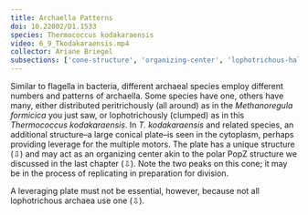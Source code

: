 ```yaml
---
title: Archaella Patterns
doi: 10.22002/D1.1533
species: Thermococcus kodakaraensis
video: 6_9_Tkodakaraensis.mp4
collector: Ariane Briegel
subsections: ['cone-structure', 'organizing-center', 'lophotrichous-halobacteria']
---
```


Similar to flagella in bacteria, different archaeal species employ different numbers and patterns of archaella. Some species have one, others have many, either distributed peritrichously (all around) as in the *Methanoregula formicica* you just saw, or lophotrichously (clumped) as in this *Thermococcus kodakaraensis*. In *T. kodakaraensis* and related species, an additional structure–a large conical plate–is seen in the cytoplasm, perhaps providing leverage for the multiple motors. The plate has a unique structure (⇩) and may act as an organizing center akin to the polar PopZ structure we discussed in the last chapter (⇩). Note the two peaks on this cone; it may be in the process of replicating in preparation for division.

A leveraging plate must not be essential, however, because not all lophotrichous archaea use one (⇩).

